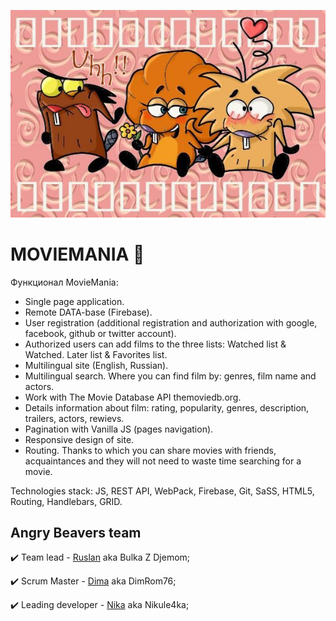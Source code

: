![Logo](./src/images/3_beavers.jpg)

# MOVIEMANIA 🐾

Функционал MovieMania:

- Single page application.
- Remote DATA-base (Firebase).
- User registration (additional registration and authorization with google, facebook, github or twitter account).
- Authorized users can add films to the three lists: Watched list & Watched.
  Later list & Favorites list.
- Multilingual site (English, Russian).
- Multilingual search. Where you can find film by: genres, film name and actors.
- Work with The Movie Database API themoviedb.org.
- Details information about film: rating, popularity, genres, description,
  trailers, actors, rewievs.
- Pagination with Vanilla JS (pages navigation).
- Responsive design of site.
- Routing. Thanks to which you can share movies with friends, acquaintances and
  they will not need to waste time searching for a movie.

Technologies stack: JS, REST API, WebPack, Firebase, Git, SaSS, HTML5, Routing,
Handlebars, GRID.

## Angry Beavers team

✔️ Team lead - [Ruslan](https://github.com/RuslanZahriadskyi) aka Bulka Z
Djemom;

✔️ Scrum Master - [Dima](https://github.com/DimRom76) aka DimRom76;

✔️ Leading developer - [Nika](https://github.com/nikule4ka) aka Nikule4ka;
